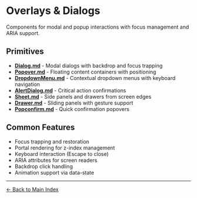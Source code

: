 # Overlays & Dialogs

Components for modal and popup interactions with focus management and ARIA support.

## Primitives

- **[Dialog.md](./Dialog.md)** - Modal dialogs with backdrop and focus trapping
- **[Popover.md](./Popover.md)** - Floating content containers with positioning
- **[DropdownMenu.md](./DropdownMenu.md)** - Contextual dropdown menus with keyboard navigation
- **[AlertDialog.md](./AlertDialog.md)** - Critical action confirmations
- **[Sheet.md](./Sheet.md)** - Side panels and drawers from screen edges
- **[Drawer.md](./Drawer.md)** - Sliding panels with gesture support
- **[Popconfirm.md](./Popconfirm.md)** - Quick confirmation popovers

## Common Features

- Focus trapping and restoration
- Portal rendering for z-index management
- Keyboard interaction (Escape to close)
- ARIA attributes for screen readers
- Backdrop click handling
- Animation support via data-state

---

[← Back to Main Index](../README.md)
